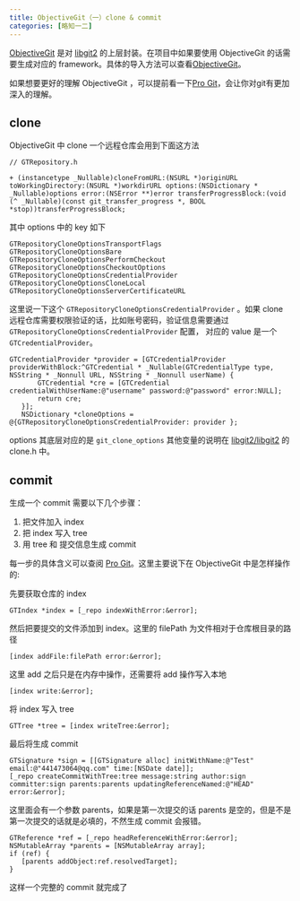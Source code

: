 ```yaml
---
title: ObjectiveGit（一）clone & commit
categories: [略知一二]
---
```


[ObjectiveGit](https://github.com/libgit2/objective-git) 是对 [libgit2](https://github.com/libgit2/libgit2) 的上层封装。在项目中如果要使用 ObjectiveGit 的话需要生成对应的 framework。具体的导入方法可以查看[ObjectiveGit](https://github.com/libgit2/objective-git)。

如果想要更好的理解 ObjectiveGit ，可以提前看一下[Pro Git](https://git-scm.com/book/zh/v2)，会让你对git有更加深入的理解。

## clone
ObjectiveGit 中 clone 一个远程仓库会用到下面这方法

```objective_c
// GTRepository.h

+ (instancetype _Nullable)cloneFromURL:(NSURL *)originURL toWorkingDirectory:(NSURL *)workdirURL options:(NSDictionary * _Nullable)options error:(NSError **)error transferProgressBlock:(void (^ _Nullable)(const git_transfer_progress *, BOOL *stop))transferProgressBlock;
```

其中 options 中的 key 如下

```
GTRepositoryCloneOptionsTransportFlags
GTRepositoryCloneOptionsBare
GTRepositoryCloneOptionsPerformCheckout
GTRepositoryCloneOptionsCheckoutOptions
GTRepositoryCloneOptionsCredentialProvider
GTRepositoryCloneOptionsCloneLocal
GTRepositoryCloneOptionsServerCertificateURL
```

这里说一下这个 `GTRepositoryCloneOptionsCredentialProvider` 。如果 clone 远程仓库需要权限验证的话，比如账号密码，验证信息需要通过 `GTRepositoryCloneOptionsCredentialProvider` 配置， 对应的 value 是一个 `GTCredentialProvider`。

```objective_c
GTCredentialProvider *provider = [GTCredentialProvider providerWithBlock:^GTCredential * _Nullable(GTCredentialType type, NSString * _Nonnull URL, NSString * _Nonnull userName) {
       GTCredential *cre = [GTCredential credentialWithUserName:@"username" password:@"password" error:NULL];
       return cre;
   }];
   NSDictionary *cloneOptions = @{GTRepositoryCloneOptionsCredentialProvider: provider };
```


options 其底层对应的是 `git_clone_options` 其他变量的说明在 [libgit2/libgit2](https://github.com/libgit2/libgit2) 的 clone.h 中。



## commit
生成一个 commit 需要以下几个步骤：
1. 把文件加入 index
2. 把 index 写入 tree
3. 用 tree 和 提交信息生成 commit

每一步的具体含义可以查阅 [Pro Git](https://git-scm.com/book/zh/v2)。这里主要说下在 ObjectiveGit 中是怎样操作的:

先要获取仓库的 index

```objective_c
GTIndex *index = [_repo indexWithError:&error];
```

然后把要提交的文件添加到 index。这里的 filePath 为文件相对于仓库根目录的路径

```
[index addFile:filePath error:&error];
```

这里 add 之后只是在内存中操作，还需要将 add 操作写入本地

```
[index write:&error];
```

将 index 写入 tree

```
GTTree *tree = [index writeTree:&error];
```

最后将生成 commit

```
GTSignature *sign = [[GTSignature alloc] initWithName:@"Test" email:@"441473064@qq.com" time:[NSDate date]];
[_repo createCommitWithTree:tree message:string author:sign committer:sign parents:parents updatingReferenceNamed:@"HEAD" error:&error];
```

这里面会有一个参数 parents，如果是第一次提交的话 parents 是空的，但是不是第一次提交的话就是必填的，不然生成 commit 会报错。

```
GTReference *ref = [_repo headReferenceWithError:&error];
NSMutableArray *parents = [NSMutableArray array];
if (ref) {
   [parents addObject:ref.resolvedTarget];
}
```

这样一个完整的 commit 就完成了
